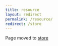 ```yaml
---
title: resource
layout: redirect
permalink: /resource/
redirect: /store
---
```


Page moved to [store](/store)

